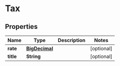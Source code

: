 
# Tax

## Properties
Name | Type | Description | Notes
------------ | ------------- | ------------- | -------------
**rate** | [**BigDecimal**](BigDecimal.md) |  |  [optional]
**title** | **String** |  |  [optional]



